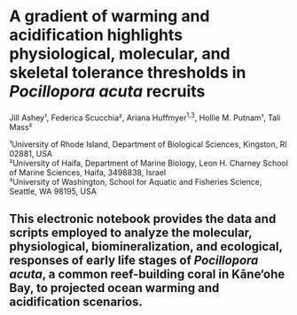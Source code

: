 # A gradient of warming and acidification highlights physiological, molecular, and skeletal tolerance thresholds in _Pocillopora acuta_ recruits
Jill Ashey¹, Federica Scucchia², Ariana Huffmyer<sup>1,3</sup>, Hollie M. Putnam¹, Tali Mass²

¹University of Rhode Island, Department of Biological Sciences, Kingston, RI 02881, USA                                    
²University of Haifa, Department of Marine Biology, Leon H. Charney School of Marine Sciences, Haifa, 3498838,  Israel                                          
³University of Washington, School for Aquatic and Fisheries Science, Seattle, WA 98195, USA


## This electronic notebook provides the data and scripts employed to analyze the molecular, physiological, biomineralization, and ecological, responses of early life stages of _Pocillopora acuta_, a common reef-building coral in Kāne‘ohe Bay, to projected ocean warming and acidification scenarios.

